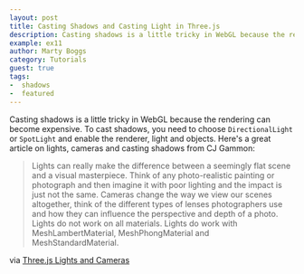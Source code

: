 ```yaml
---
layout: post
title: Casting Shadows and Casting Light in Three.js
description: Casting shadows is a little tricky in WebGL because the rendering can become expensive. To cast shadows, you need to choose `DirectionalLight` or `SpotLight` and enable the renderer, light and objects.
example: ex11
author: Marty Boggs
category: Tutorials
guest: true
tags:
-  shadows
-  featured
---
```

Casting shadows is a little tricky in WebGL because the rendering can become expensive. To cast shadows, you need to choose `DirectionalLight` or `SpotLight` and enable the renderer, light and objects. Here's a great article on lights, cameras and casting shadows from CJ Gammon:

>Lights can really make the difference between a seemingly flat scene and a visual masterpiece. Think of any photo-realistic painting or photograph and then imagine it with poor lighting and the impact is just not the same. Cameras change the way we view our scenes altogether, think of the different types of lenses photographers use and how they can influence the perspective and depth of a photo. Lights do not work on all materials. Lights do work with MeshLambertMaterial, MeshPhongMaterial and MeshStandardMaterial.

via <a href="http://blog.cjgammon.com/threejs-lights-cameras" target="_blank" rel="nofollow">Three.js Lights and Cameras</a>
